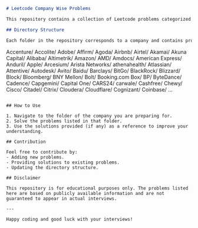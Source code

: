 ```markdown
# Leetcode Company Wise Problems

This repository contains a collection of Leetcode problems categorized by companies. It is designed to help you prepare for coding interviews by focusing on problems frequently asked by specific companies.

## Directory Structure

Each folder in the repository corresponds to a company and contains problems relevant to that company. The structure is as follows:

```
Accenture/
Accolite/
Adobe/
Affirm/
Agoda/
Airbnb/
Airtel/
Akamai/
Akuna Capital/
Alibaba/
Altimetrik/
Amazon/
AMD/
Amdocs/
American Express/
Anduril/
Apple/
Arcesium/
Arista Networks/
athenahealth/
Atlassian/
Attentive/
Autodesk/
Avito/
Baidu/
Barclays/
BitGo/
BlackRock/
Blizzard/
Block/
Bloomberg/
BNY Mellon/
Bolt/
Booking.com
Box/
BP/
ByteDance/
Cadence/
Capgemini/
Capital One/
CARS24/
carwale/
Cashfree/
Chewy/
Cisco/
Citadel/
Citrix/
Cloudera/
Cloudflare/
Cognizant/
Coinbase/
...
```

## How to Use

1. Navigate to the folder of the company you are preparing for.
2. Solve the problems listed in that folder.
3. Use the solutions provided (if any) as a reference to improve your understanding.

## Contribution

Feel free to contribute by:
- Adding new problems.
- Providing solutions to existing problems.
- Updating the directory structure.

## Disclaimer

This repository is for educational purposes only. The problems listed here are based on publicly available information and are not guaranteed to appear in actual interviews.

---

Happy coding and good luck with your interviews!
```